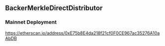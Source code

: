 ## BackerMerkleDirectDistributor

### Mainnet Deployment

https://etherscan.io/address/0xE75b8E4da218f21cf0F0CE967ac35276A10aAbDB

